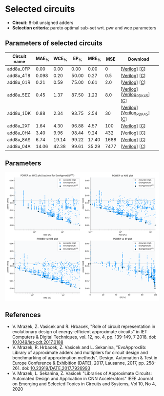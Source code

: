
Selected circuits
===================
 - **Circuit**: 8-bit unsigned adders
 - **Selection criteria**: pareto optimal sub-set wrt. pwr and wce parameters

Parameters of selected circuits
----------------------------

| Circuit name | MAE<sub>%</sub> | WCE<sub>%</sub> | EP<sub>%</sub> | MRE<sub>%</sub> | MSE | Download |
| --- |  --- | --- | --- | --- | --- | --- | 
| add8u_0FP | 0.00 | 0.00 | 0.00 | 0.00 | 0 |  [[Verilog](add8u_0FP.v)]  [[C](add8u_0FP.c)] |
| add8u_4T8 | 0.098 | 0.20 | 50.00 | 0.27 | 0.5 |  [[Verilog](add8u_4T8.v)]  [[C](add8u_4T8.c)] |
| add8u_01R | 0.21 | 0.59 | 75.00 | 0.61 | 2.0 |  [[Verilog](add8u_01R.v)]  [[C](add8u_01R.c)] |
| add8u_5EZ | 0.45 | 1.37 | 87.50 | 1.23 | 8.0 |  [[Verilog](add8u_5EZ.v)] [[Verilog<sub>PDK45</sub>](add8u_5EZ_pdk45.v)] [[C](add8u_5EZ.c)] |
| add8u_1DK | 0.88 | 2.34 | 93.75 | 2.54 | 30 |  [[Verilog](add8u_1DK.v)] [[Verilog<sub>PDK45</sub>](add8u_1DK_pdk45.v)] [[C](add8u_1DK.c)] |
| add8u_2XT | 1.64 | 4.30 | 96.88 | 4.57 | 100 |  [[Verilog](add8u_2XT.v)]  [[C](add8u_2XT.c)] |
| add8u_0H4 | 3.40 | 9.96 | 98.44 | 9.24 | 432 |  [[Verilog](add8u_0H4.v)]  [[C](add8u_0H4.c)] |
| add8u_8AS | 6.74 | 19.14 | 99.22 | 17.40 | 1688 |  [[Verilog](add8u_8AS.v)]  [[C](add8u_8AS.c)] |
| add8u_04A | 14.06 | 42.38 | 99.61 | 35.29 | 7477 |  [[Verilog](add8u_04A.v)]  [[C](add8u_04A.c)] |
    
Parameters
--------------
![Parameters figure](fig.png)

References
--------------
   - V. Mrazek, Z. Vasicek and R. Hrbacek, "Role of circuit representation in evolutionary design of energy-efficient approximate circuits" in IET Computers & Digital Techniques, vol. 12, no. 4, pp. 139-149, 7 2018. doi: [10.1049/iet-cdt.2017.0188](https://dx.doi.org/10.1049/iet-cdt.2017.0188)
   - V. Mrazek, R. Hrbacek, Z. Vasicek and L. Sekanina, "EvoApprox8b: Library of approximate adders and multipliers for circuit design and benchmarking of approximation methods". Design, Automation & Test in Europe Conference & Exhibition (DATE), 2017, Lausanne, 2017, pp. 258-261. doi: [10.23919/DATE.2017.7926993](https://dx.doi.org/10.23919/DATE.2017.7926993)
   - V. Mrazek, L. Sekanina, Z. Vasicek "Libraries of Approximate Circuits: Automated Design and Application in CNN Accelerators" IEEE Journal on Emerging and Selected Topics in Circuits and Systems, Vol 10, No 4, 2020

             